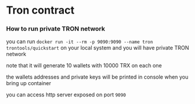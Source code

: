 # Tron contract

### How to run private TRON network 

you can run `docker run -it --rm -p 9090:9090 --name tron trontools/quickstart` on your local system and you will have private TRON network

note that it will generate 10 wallets with 10000 TRX on each one 

the wallets addresses and private keys will be printed in console when you bring up container 

you can access http server exposed on port `9090`